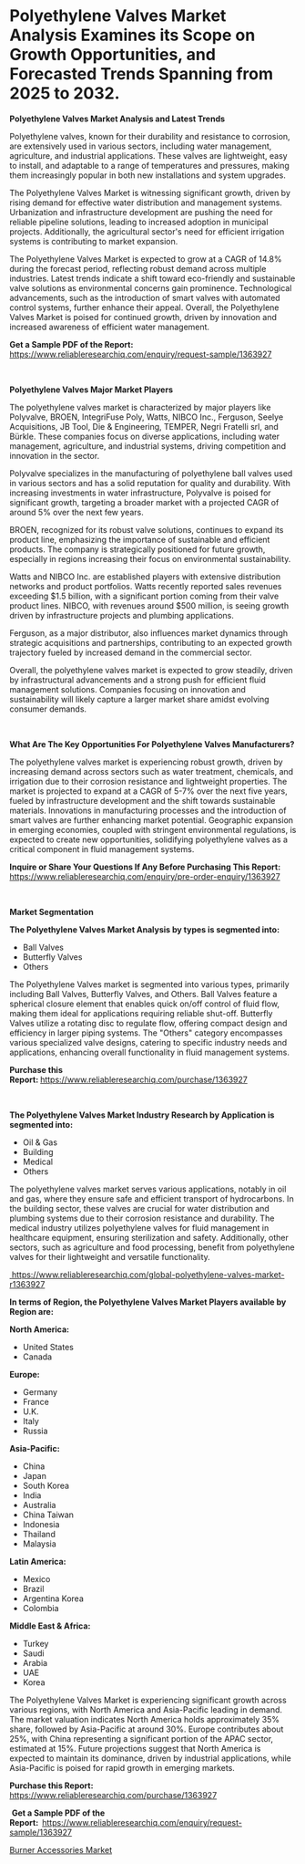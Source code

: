 <p><h1>Polyethylene Valves Market Analysis Examines its Scope on Growth Opportunities, and Forecasted Trends Spanning from 2025 to 2032.</h1></p><p><strong>Polyethylene Valves Market Analysis and Latest Trends</strong></p>
<p><p>Polyethylene valves, known for their durability and resistance to corrosion, are extensively used in various sectors, including water management, agriculture, and industrial applications. These valves are lightweight, easy to install, and adaptable to a range of temperatures and pressures, making them increasingly popular in both new installations and system upgrades.</p><p>The Polyethylene Valves Market is witnessing significant growth, driven by rising demand for effective water distribution and management systems. Urbanization and infrastructure development are pushing the need for reliable pipeline solutions, leading to increased adoption in municipal projects. Additionally, the agricultural sector's need for efficient irrigation systems is contributing to market expansion.</p><p>The Polyethylene Valves Market is expected to grow at a CAGR of 14.8% during the forecast period, reflecting robust demand across multiple industries. Latest trends indicate a shift toward eco-friendly and sustainable valve solutions as environmental concerns gain prominence. Technological advancements, such as the introduction of smart valves with automated control systems, further enhance their appeal. Overall, the Polyethylene Valves Market is poised for continued growth, driven by innovation and increased awareness of efficient water management.</p></p>
<p><strong>Get a Sample PDF of the Report:&nbsp;</strong> <a href="https://www.reliableresearchiq.com/enquiry/request-sample/1363927?utm_campaign=2247&utm_medium=2&utm_source=Github&utm_content=ia&utm_term=19022025&utm_id=polyethylene-valves">https://www.reliableresearchiq.com/enquiry/request-sample/1363927</a></p>
<p>&nbsp;</p>
<p><strong>Polyethylene Valves Major Market Players</strong></p>
<p><p>The polyethylene valves market is characterized by major players like Polyvalve, BROEN, IntegriFuse Poly, Watts, NIBCO Inc., Ferguson, Seelye Acquisitions, JB Tool, Die & Engineering, TEMPER, Negri Fratelli srl, and Bürkle. These companies focus on diverse applications, including water management, agriculture, and industrial systems, driving competition and innovation in the sector.</p><p>Polyvalve specializes in the manufacturing of polyethylene ball valves used in various sectors and has a solid reputation for quality and durability. With increasing investments in water infrastructure, Polyvalve is poised for significant growth, targeting a broader market with a projected CAGR of around 5% over the next few years.</p><p>BROEN, recognized for its robust valve solutions, continues to expand its product line, emphasizing the importance of sustainable and efficient products. The company is strategically positioned for future growth, especially in regions increasing their focus on environmental sustainability.</p><p>Watts and NIBCO Inc. are established players with extensive distribution networks and product portfolios. Watts recently reported sales revenues exceeding $1.5 billion, with a significant portion coming from their valve product lines. NIBCO, with revenues around $500 million, is seeing growth driven by infrastructure projects and plumbing applications.</p><p>Ferguson, as a major distributor, also influences market dynamics through strategic acquisitions and partnerships, contributing to an expected growth trajectory fueled by increased demand in the commercial sector.</p><p>Overall, the polyethylene valves market is expected to grow steadily, driven by infrastructural advancements and a strong push for efficient fluid management solutions. Companies focusing on innovation and sustainability will likely capture a larger market share amidst evolving consumer demands.</p></p>
<p>&nbsp;</p>
<p><strong>What Are The Key Opportunities For Polyethylene Valves Manufacturers?</strong></p>
<p><p>The polyethylene valves market is experiencing robust growth, driven by increasing demand across sectors such as water treatment, chemicals, and irrigation due to their corrosion resistance and lightweight properties. The market is projected to expand at a CAGR of 5-7% over the next five years, fueled by infrastructure development and the shift towards sustainable materials. Innovations in manufacturing processes and the introduction of smart valves are further enhancing market potential. Geographic expansion in emerging economies, coupled with stringent environmental regulations, is expected to create new opportunities, solidifying polyethylene valves as a critical component in fluid management systems.</p></p>
<p><strong>Inquire or Share Your Questions If Any Before Purchasing This Report:</strong> <a href="https://www.reliableresearchiq.com/enquiry/pre-order-enquiry/1363927?utm_campaign=2247&utm_medium=2&utm_source=Github&utm_content=ia&utm_term=19022025&utm_id=polyethylene-valves">https://www.reliableresearchiq.com/enquiry/pre-order-enquiry/1363927</a></p>
<p>&nbsp;</p>
<p><strong>Market Segmentation</strong></p>
<p><strong>The Polyethylene Valves Market Analysis by types is segmented into:</strong></p>
<p><ul><li>Ball Valves</li><li>Butterfly Valves</li><li>Others</li></ul></p>
<p><p>The Polyethylene Valves market is segmented into various types, primarily including Ball Valves, Butterfly Valves, and Others. Ball Valves feature a spherical closure element that enables quick on/off control of fluid flow, making them ideal for applications requiring reliable shut-off. Butterfly Valves utilize a rotating disc to regulate flow, offering compact design and efficiency in larger piping systems. The "Others" category encompasses various specialized valve designs, catering to specific industry needs and applications, enhancing overall functionality in fluid management systems.</p></p>
<p><strong>Purchase this Report:&nbsp;</strong><a href="https://www.reliableresearchiq.com/purchase/1363927?utm_campaign=2247&utm_medium=2&utm_source=Github&utm_content=ia&utm_term=19022025&utm_id=polyethylene-valves">https://www.reliableresearchiq.com/purchase/1363927</a></p>
<p>&nbsp;</p>
<p><strong>The Polyethylene Valves Market Industry Research by Application is segmented into:</strong></p>
<p><ul><li>Oil & Gas</li><li>Building</li><li>Medical</li><li>Others</li></ul></p>
<p><p>The polyethylene valves market serves various applications, notably in oil and gas, where they ensure safe and efficient transport of hydrocarbons. In the building sector, these valves are crucial for water distribution and plumbing systems due to their corrosion resistance and durability. The medical industry utilizes polyethylene valves for fluid management in healthcare equipment, ensuring sterilization and safety. Additionally, other sectors, such as agriculture and food processing, benefit from polyethylene valves for their lightweight and versatile functionality.</p></p>
<p><a href="https://www.reliableresearchiq.com/global-polyethylene-valves-market-r1363927?utm_campaign=2247&utm_medium=2&utm_source=Github&utm_content=ia&utm_term=19022025&utm_id=polyethylene-valves">&nbsp;https://www.reliableresearchiq.com/global-polyethylene-valves-market-r1363927</a></p>
<p><strong>In terms of Region, the Polyethylene Valves Market Players available by Region are:</strong></p>
<p>
    <p> <strong> North America: </strong>
        <ul>
            <li>United States</li>
            <li>Canada</li>
        </ul>
        </p> 
    <p> <strong> Europe: </strong>
        <ul>
            <li>Germany</li>
            <li>France</li>
            <li>U.K.</li>
            <li>Italy</li>
            <li>Russia</li>
        </ul>
        </p> 
    <p> <strong> Asia-Pacific: </strong>
        <ul>
            <li>China</li>
            <li>Japan</li>
            <li>South Korea</li>
            <li>India</li>
            <li>Australia</li>
            <li>China Taiwan</li>
            <li>Indonesia</li>
            <li>Thailand</li>
            <li>Malaysia</li>
        </ul>
        </p> 
    <p> <strong> Latin America: </strong>
        <ul>
            <li>Mexico</li>
            <li>Brazil</li>
            <li>Argentina Korea</li>
            <li>Colombia</li>
        </ul>
        </p> 
    <p> <strong> Middle East & Africa: </strong>
        <ul>
            <li>Turkey</li>
            <li>Saudi</li>
            <li>Arabia</li>
            <li>UAE</li>
            <li>Korea</li>
        </ul>
    </p>
    </p>
<p><p>The Polyethylene Valves Market is experiencing significant growth across various regions, with North America and Asia-Pacific leading in demand. The market valuation indicates North America holds approximately 35% share, followed by Asia-Pacific at around 30%. Europe contributes about 25%, with China representing a significant portion of the APAC sector, estimated at 15%. Future projections suggest that North America is expected to maintain its dominance, driven by industrial applications, while Asia-Pacific is poised for rapid growth in emerging markets.</p></p>
<p><strong>Purchase this Report: </strong><a href="https://www.reliableresearchiq.com/purchase/1363927?utm_campaign=2247&utm_medium=2&utm_source=Github&utm_content=ia&utm_term=19022025&utm_id=polyethylene-valves">https://www.reliableresearchiq.com/purchase/1363927</a></p>
<p>&nbsp;<strong>Get a Sample PDF of the Report:&nbsp;&nbsp;</strong><a href="https://www.reliableresearchiq.com/enquiry/request-sample/1363927?utm_campaign=2247&utm_medium=2&utm_source=Github&utm_content=ia&utm_term=19022025&utm_id=polyethylene-valves">https://www.reliableresearchiq.com/enquiry/request-sample/1363927</a></p>
<p><strong></strong></p>
<p><p><a href="https://github.com/bensemilia864/Market-Research-Report-List-1/blob/main/burner-accessories-market.md?utm_campaign=2247&utm_medium=2&utm_source=Github&utm_content=ia&utm_term=19022025&utm_id=polyethylene-valves">Burner Accessories Market</a></p></p>